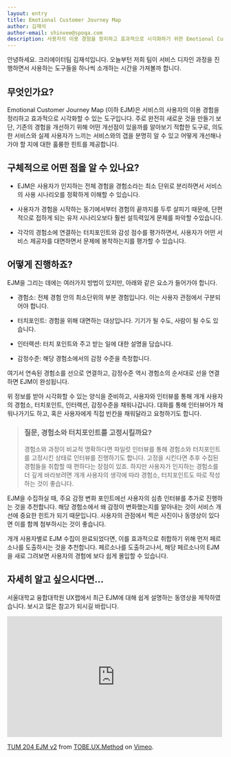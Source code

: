 ```yaml
---
layout: entry
title: Emotional Customer Journey Map
author: 김재석
author-email: shinvee@spoqa.com
description: 사용자의 이용 경험을 정리하고 효과적으로 시각화하기 위한 Emotional Customer Journey Map에 대해 자세히 알아보겠습니다.
---
```


안녕하세요. 크리에이터팀 김재석입니다. 오늘부턴 저희 팀이 서비스 디자인 과정을 진행하면서 사용하는 도구들을 하나씩 소개하는 시간을 가져볼까 합니다. 

## 무엇인가요?
Emotional Customer Journey Map (이하 EJM)은 서비스의 사용자의 이용 경험을 정리하고 효과적으로 시각화할 수 있는 도구입니다. 주로 완전히 새로운 것을 만들기 보단, 기존의 경험을 개선하기 위해 어떤 개선점이 있을까를 알아보기 적합한 도구로, 의도한 서비스와 실제 사용자가 느끼는 서비스와의 갭을 분명히 알 수 있고 어떻게 개선해나가야 할 지에 대한 훌륭한 힌트를 제공합니다.

## 구체적으로 어떤 점을 알 수 있나요?
 - EJM은 사용자가 인지하는 전체 경험을 경험소라는 최소 단위로 분리하면서 서비스의 사용 시나리오를 정확하게 이해할 수 있습니다.

 - 사용자가 경험을 시작하는 동기에서부터 경험의 끝까지를 두루 살피기 때문에, 단편적으로 접하게 되는 유저 시나리오보다 훨씬 설득력있게 문제를 파악할 수있습니다.

 - 각각의 경험소에 연결하는 터치포인트와 감성 점수를 평가하면서, 사용자가 어떤 서비스 제공자를 대면하면서 문제에 봉착하는지를 평가할 수 있습니다.


## 어떻게 진행하죠?

EJM을 그리는 데에는 여러가지 방법이 있지만, 아래와 같은 요소가 들어가야 합니다.

- 경험소: 전체 경험 안의 최소단위의 부분 경험입니다. 이는 사용자 관점에서 구분되어야 합니다.

- 터치포인트: 경험을 위해 대면하는 대상입니다. 기기가 될 수도, 사람이 될 수도 있습니다.

- 인터랙션: 터치 포인트와 주고 받는 일에 대한 설명을 담습니다.

- 감정수준: 해당 경험소에서의 감정 수준을 측정합니다.

여기서 연속된 경험소를 선으로 연결하고, 감정수준 역시 경험소의 순서대로 선을 연결하면 EJM이 완성됩니다.

위 정보를 받아 시각화할 수 있는 양식을 준비하고, 사용자와 인터뷰를 통해 개개 사용자의 경험소, 터치포인트, 인터랙션, 감정수준을 채워나갑니다. 대화를 통해 인터뷰어가 채워나가기도 하고, 혹은 사용자에게 직접 빈칸을 채워달라고 요청하기도 합니다.  

> ### 질문, 경험소와 터치포인트를 고정시킬까요?
> 경험소와 과정이 비교적 명확하다면 파일럿 인터뷰를 통해 경험소와 터치포인트를 고정시킨 상태로 인터뷰를 진행하기도 합니다. 고정을 시킨다면 추후 수집된 경험들을 취합할 때 편하다는 장점이 있죠. 하지만 사용자가 인지하는 경험소를 더 깊게 바라보려면 개개 사용자의 생각에 따라 경험소, 터치포인트도 따로 작성하는 것이 좋습니다. 

EJM을 수집하실 때, 주요 감정 변화 포인트에선 사용자의 심층 인터뷰를 추가로 진행하는 것을 추천합니다. 해당 경험소에서 왜 감정이 변화했는지를 알아내는 것이 서비스 개선에 중요한 힌트가 되기 때문입니다. 사용자의 관점에서 찍은 사진이나 동영상이 있다면 이를 함께 첨부하시는 것이 좋습니다.

개개 사용자별로 EJM 수집이 완료되었다면, 이를 효과적으로 취합하기 위해 먼저 페르소나를 도출하시는 것을 추천합니다. 페르소나를 도출하고나서, 해당 페르소나의 EJM을 새로 그려보면 사용자의 경험에 보다 쉽게 몰입할 수 있습니다.

## 자세히 알고 싶으시다면…

서울대학교 융합대학원 UX랩에서 최근 EJM에 대해 쉽게 설명하는 동영상을 제작하였습니다. 보시고 많은 참고가 되시길 바랍니다.

<iframe src="http://player.vimeo.com/video/43901397" width="500" height="281" frameborder="0" webkitAllowFullScreen mozallowfullscreen allowFullScreen></iframe> <p><a href="http://vimeo.com/43901397">TUM 204 EJM v2</a> from <a href="http://vimeo.com/snuux">TOBE.UX.Method</a> on <a href="http://vimeo.com">Vimeo</a>.</p>
